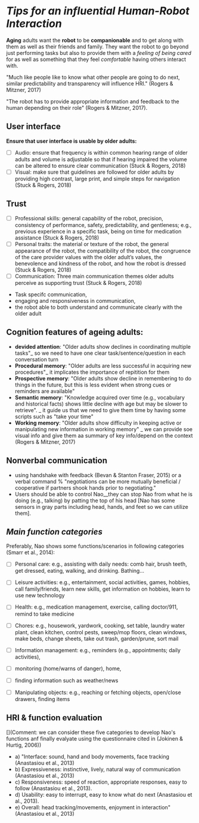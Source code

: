# *Tips for an influential Human-Robot Interaction*


**Aging** adults want the **robot** to be **companionable** and to get along with them as well as their friends and family. They want the robot to go beyond just performing tasks but also to provide them with a _feeling of being cared_ for as well as something that they feel _comfortable_ having others interact with.

"Much like people like to know what other people are going to do next, similar predictability and transparency will influence HRI." (Rogers & Mitzner, 2017)

"The robot has to provide appropriate information and feedback to the human depending on their role" (Rogers & Mitzner, 2017).

 ## User interface
 **Ensure that user interface is usable by older adults:**
- [ ] Audio: ensure that frequency is within common hearing range of older adults and volume is adjustable so that if hearing impaired the volume can be altered to
ensure clear communication (Stuck & Rogers, 2018)
- [ ] Visual: make sure that guidelines are followed for older adults by providing high contrast, large print, and simple steps for navigation (Stuck & Rogers, 2018)

## Trust  
- [ ] Professional skills:  general capability of the robot, precision, consistency of performance, safety, predictability, and gentleness; e.g., previous experience in a specific task, being on time for medication assistance (Stuck & Rogers, 2018)
- [ ] Personal traits: the material or texture of the robot, the general appearance of the robot, the compatibility of the robot, the congruence of the care provider values with the older adult’s values, the benevolence and kindness of the robot, and how the robot is dressed (Stuck & Rogers, 2018)
- [ ] Communication: Three main communication themes older adults perceive as supporting trust (Stuck & Rogers, 2018)
- Task specifc communication,
- engaging and responsiveness in communication,
- the robot able to both understand and communicate clearly with the older adult

## Cognition features of ageing adults:
- **devided attention**: "Older adults show declines in coordinating multiple tasks"_ so we need to have one clear task/sentence/question in each conversation turn
- **Procedural memory**: "Older adults are less successful in acquiring new procedures"_ it implicates the importance of repitition for them
- **Prospective memory**: "Older adults show decline in remembering to do things in the future, but this is less evident when strong cues or reminders are available"
- **Semantic memory**: "Knowledge acquired over time (e.g., vocabulary and historical facts) shows little decline with age but may be slower to retrieve". _ it guide us that we need to give them time by having some scripts such as "take your time"
- **Working memory**: "Older adults show difficulty in keeping active or manipulating new information in working memory" _ we can provide soe visual info and give them aa summary of key info/depend on the context (Rogers & Mitzner, 2017)

## Nonverbal communication 
- using handshake with feedback (Bevan & Stanton Fraser, 2015) or a verbal command % "negotiations can be more mutually beneficial / cooperative if partners shook hands prior to negotiating."
- Users should be able to control Nao__they can stop Nao from what he is doing (e.g., talking) by patting the top of his head [Nao has some sensors in gray parts including head, hands, and feet so we can utilize them].

## *Main function categories*
Preferably, Nao shows some functions/scenarios in following categories (Smarr et al., 2014):
- [ ] Personal care: e.g., assisting with daily needs: comb hair, brush teeth, get dressed, eating, walking, and drinking. Bathing… 
  
- [ ] Leisure activities: e.g., entertainment, social activities, games, hobbies, call family/friends, learn new skills, get information on hobbies, learn to use new technology

- [ ]  Health: e.g., medication management, exercise, calling doctor/911, remind to take medicine  
- [ ]  Chores: e.g., housework, yardwork, cooking, set table, laundry water plant, clean kitchen, control pests, sweep/mop floors, clean windows, make beds, change sheets, take out trash, garden/prune, sort mail
- [ ]  Information management: e.g., reminders (e.g., appointments; daily activities), 
- [ ]  monitoring (home/warns of danger), home, 
- [ ]  finding information such as weather/news
- [ ]  Manipulating objects: e.g., reaching or fetching objects, open/close drawers, finding items

 ## HRI & function evaluation
 [](Comment: we can consider these five categories to develop Nao's functions anf finally evalyate using the questionnaire cited in (Jokinen & Hurtig, 2006))
- a) "Interface: sound, hand and body movements, face tracking (Anastasiou et al., 2013)
- b) Expressiveness: instinctive, lively, natural way of communication (Anastasiou et al., 2013)
- c) Responsiveness: speed of reaction, appropriate responses, easy to follow (Anastasiou et al., 2013).
- d) Usability: easy to interrupt, easy to know what do next (Anastasiou et al., 2013).
- e) Overall: head tracking/movements, enjoyment in interaction" (Anastasiou et al., 2013)
